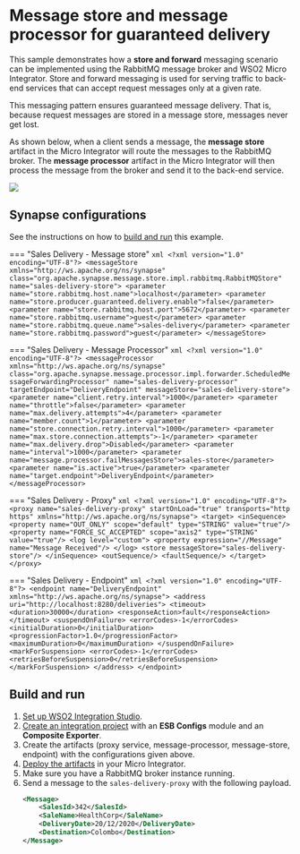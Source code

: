 # Message store and message processor for guaranteed delivery

This sample demonstrates how a <b>store and forward</b> messaging scenario can be implemented using the RabbitMQ
message broker and WSO2 Micro Integrator. Store and forward messaging is used for serving traffic to back-end services that can accept request messages only at a given rate. 

This messaging pattern ensures guaranteed message delivery. That is, because request messages are stored in a message store, messages never get lost.

As shown below, when a client sends a message, the <b>message store</b> artifact in the Micro Integrator will route the messages to the RabbitMQ broker. The <b>message processor</b> artifact in the Micro Integrator will then process the message from the broker and send it to the back-end service.

<img src="{{base_path}}/assets/img/integrate/rabbitmq/rabbitmq-store-and-forward.png"> 

## Synapse configurations

See the instructions on how to [build and run](#build-and-run) this example.

=== "Sales Delivery - Message store"
    ```xml
    <?xml version="1.0" encoding="UTF-8"?>
    <messageStore xmlns="http://ws.apache.org/ns/synapse"
                class="org.apache.synapse.message.store.impl.rabbitmq.RabbitMQStore"
                name="sales-delivery-store">
    <parameter name="store.rabbitmq.host.name">localhost</parameter>
    <parameter name="store.producer.guaranteed.delivery.enable">false</parameter>
    <parameter name="store.rabbitmq.host.port">5672</parameter>
    <parameter name="store.rabbitmq.username">guest</parameter>
    <parameter name="store.rabbitmq.queue.name">sales-delivery</parameter>
    <parameter name="store.rabbitmq.password">guest</parameter>
    </messageStore>
    ```

=== "Sales Delivery - Message Processor"
    ```xml
    <?xml version="1.0" encoding="UTF-8"?>
    <messageProcessor xmlns="http://ws.apache.org/ns/synapse"
                    class="org.apache.synapse.message.processor.impl.forwarder.ScheduledMessageForwardingProcessor"
                    name="sales-delivery-processor"
                    targetEndpoint="DeliveryEndpoint"
                    messageStore="sales-delivery-store">
    <parameter name="client.retry.interval">1000</parameter>
    <parameter name="throttle">false</parameter>
    <parameter name="max.delivery.attempts">4</parameter>
    <parameter name="member.count">1</parameter>
    <parameter name="store.connection.retry.interval">1000</parameter>
    <parameter name="max.store.connection.attempts">-1</parameter>
    <parameter name="max.delivery.drop">Disabled</parameter>
    <parameter name="interval">1000</parameter>
    <parameter name="message.processor.failMessagesStore">sales-store</parameter>
    <parameter name="is.active">true</parameter>
    <parameter name="target.endpoint">DeliveryEndpoint</parameter>
    </messageProcessor>
    ```

=== "Sales Delivery - Proxy"
    ```xml
    <?xml version="1.0" encoding="UTF-8"?>
    <proxy name="sales-delivery-proxy" startOnLoad="true" transports="http https" xmlns="http://ws.apache.org/ns/synapse">
        <target>
            <inSequence>
                <property name="OUT_ONLY" scope="default" type="STRING" value="true"/>
                <property name="FORCE_SC_ACCEPTED" scope="axis2" type="STRING" value="true"/>
                <log level="custom">
                    <property expression="//Message" name="Message Received"/>
                </log>
                <store messageStore="sales-delivery-store"/>
            </inSequence>
            <outSequence/>
            <faultSequence/>
        </target>
    </proxy>
    ```

=== "Sales Delivery - Endpoint"
    ```xml
    <?xml version="1.0" encoding="UTF-8"?>
    <endpoint name="DeliveryEndpoint" xmlns="http://ws.apache.org/ns/synapse">
        <address uri="http://localhost:8280/deliveries">
            <timeout>
                <duration>30000</duration>
                <responseAction>fault</responseAction>
            </timeout>
            <suspendOnFailure>
                <errorCodes>-1</errorCodes>
                <initialDuration>0</initialDuration>
                <progressionFactor>1.0</progressionFactor>
                <maximumDuration>0</maximumDuration>
            </suspendOnFailure>
            <markForSuspension>
                <errorCodes>-1</errorCodes>
                <retriesBeforeSuspension>0</retriesBeforeSuspension>
            </markForSuspension>
        </address>
    </endpoint>
    ```

## Build and run

1. [Set up WSO2 Integration Studio]({{base_path}}/integrate/develop/installing-wso2-integration-studio).
2. [Create an integration project]({{base_path}}/integrate/develop/create-integration-project) with an <b>ESB Configs</b> module and an <b>Composite Exporter</b>.
3. Create the artifacts (proxy service, message-processor, message-store, endpoint) with the configurations given above.
4. [Deploy the artifacts]({{base_path}}/integrate/develop/deploy-artifacts) in your Micro Integrator.
5. Make sure you have a RabbitMQ broker instance running.
6. Send a message to the `sales-delivery-proxy` with the following payload.
	```xml
	<Message>
		<SalesId>342</SalesId>
		<SaleName>HealthCorp</SaleName>
		<DeliveryDate>20/12/2020</DeliveryDate>
		<Destination>Colombo</Destination>
	</Message>
	```
